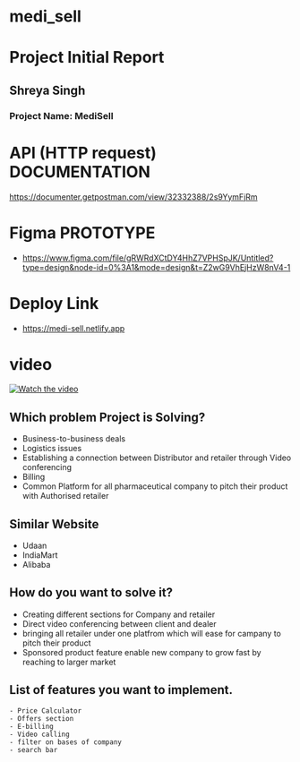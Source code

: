 # medi_sell

# Project Initial Report

## Shreya Singh

### Project Name: MediSell

# API (HTTP request) DOCUMENTATION 
 https://documenter.getpostman.com/view/32332388/2s9YymFjRm
# Figma PROTOTYPE
 - https://www.figma.com/file/gRWRdXCtDY4HhZ7VPHSpJK/Untitled?type=design&node-id=0%3A1&mode=design&t=Z2wG9VhEjHzW8nV4-1
# Deploy Link
  - https://medi-sell.netlify.app

# video
[![Watch the video](https://drive.google.com/file/d/1k6cGAT9WNQ6wiubsbKXYdSIPc0Eotbf8/view?usp=sharing)](https://drive.google.com/file/d/1k6cGAT9WNQ6wiubsbKXYdSIPc0Eotbf8/view?usp=sharing)

 ## Which problem Project is Solving?
  - Business-to-business deals
  - Logistics issues 
  - Establishing a connection between Distributor and retailer through Video conferencing 
  - Billing 
  - Common Platform for all pharmaceutical company to pitch their product with Authorised retailer 


## Similar Website
  - Udaan
  - IndiaMart
  - Alibaba
  

## How do you want to solve it?

   - Creating different sections for Company and retailer
   - Direct video conferencing between client and dealer 
   - bringing all retailer under one platfrom which will ease for campany to pitch their product 
   - Sponsored product feature enable new company to grow fast by reaching to larger market
  
## List of features you want to implement.

    - Price Calculator 
    - Offers section
    - E-billing 
    - Video calling
    - filter on bases of company 
    - search bar
   
